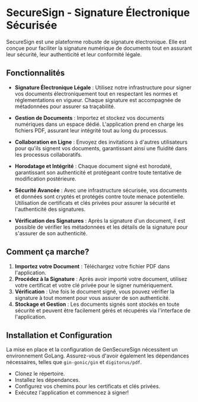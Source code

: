 # SecureSign - Signature Électronique Sécurisée

SecureSign est une plateforme robuste de signature électronique. Elle est conçue pour faciliter la signature numérique de documents tout en assurant leur sécurité, leur authenticité et leur conformité légale.

## Fonctionnalités

- **Signature Électronique Légale** : Utilisez notre infrastructure pour signer vos documents électroniquement tout en respectant les normes et réglementations en vigueur. Chaque signature est accompagnée de métadonnées pour assurer sa traçabilité.

- **Gestion de Documents** : Importez et stockez vos documents numériques dans un espace dédié. L'application prend en charge les fichiers PDF, assurant leur intégrité tout au long du processus.

- **Collaboration en Ligne** : Envoyez des invitations à d'autres utilisateurs pour qu'ils signent vos documents, garantissant ainsi une fluidité dans les processus collaboratifs.

- **Horodatage et Intégrité** : Chaque document signé est horodaté, garantissant son authenticité et protégeant contre toute tentative de modification postérieure.

- **Sécurité Avancée** : Avec une infrastructure sécurisée, vos documents et données sont cryptés et protégés contre toute menace potentielle. Utilisation de certificats et clés privées pour assurer la sécurité et l'authenticité des signatures.

- **Vérification des Signatures** : Après la signature d'un document, il est possible de vérifier les métadonnées et les détails de la signature pour s'assurer de son authenticité.

## Comment ça marche?

1. **Importez votre Document** : Téléchargez votre fichier PDF dans l'application.
2. **Procédez à la Signature** : Après avoir importé votre document, utilisez votre certificat et votre clé privée pour le signer numériquement.
3. **Vérification** : Une fois le document signé, vous pouvez vérifier la signature à tout moment pour vous assurer de son authenticité.
4. **Stockage et Gestion** : Les documents signés sont stockés en toute sécurité et peuvent être facilement gérés et récupérés via l'interface de l'application.

## Installation et Configuration

La mise en place et la configuration de GenSecureSign nécessitent un environnement GoLang. Assurez-vous d'avoir également les dépendances nécessaires, telles que `gin-gonic/gin` et `digitorus/pdf`.

- Clonez le répertoire.
- Installez les dépendances.
- Configurez vos chemins pour les certificats et clés privées.
- Exécutez l'application et commencez à signer!

